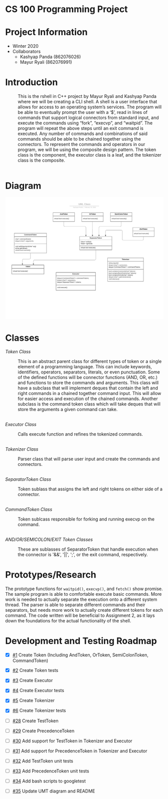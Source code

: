 # CS 100 Programming Project

# Project Information
* Winter 2020
* Collaborators
  * Kashyap Panda (862076026)
  * Mayur Ryali (862076991)
  
<h1>Introduction</h1>

<d1>
    <dd>This is the rshell in C++ project by Mayur Ryali and Kashyap Panda where we will be creating a CLI shell. A shell is a user interface that allows for access to an operating system’s services. The program will be able to eventually prompt the user with a ‘$’, read in lines of commands that support logical connectors from standard input, and execute the commands using “fork”, “execvp”, and “waitpid”. The program will repeat the above steps until an exit command is executed. Any number of commands and combinations of said commands should be able to be chained together using the connectors. To represent the commands and operators in our program, we will be using the composite design pattern. The token class is the component, the executor class is a leaf, and the tokenizer class is the composite. </dd>    
</d1>

<br>

# Diagram
![OMT Diagram](images/newomt.png)

<h1>Classes</h1>

*Token Class*
<d1>
<dd>This is an abstract parent class for different types of token or a single element of a programming language. This can include  keywords, 
identifiers, operators, separators, literals, or even punctuation. Some of the defined functions will be connector functions (AND, OR, etc.) 
and functions to store the commands and arguments. 
This class will have a subclass that will implement deques that contain the left and right commands in a chained together command input. 
This will allow for easier access and execution of the chained commands. 
Another subclass is the command token class which will take deques that will store the arguments a given command can take. </dd>
</d1>

<br>

*Executor Class*
<d1>
<dd> Calls execute function and refines the tokenized commands. </dd>
</d1>

<br>

*Tokenizer Class*
<d1>
<dd>Parser class that will parse user input and create the commands and connectors.</dd>
</d1>

<br>

*SeparatorToken Class*
<d1>
<dd> Token sublass that assigns the left and right tokens on either side of a connector. </dd>
</d1>

<br>

*CommandToken Class*
<d1>
<dd> Token sublcass responsible for forking and running execvp on the command. </dd>
</d1>

<br>

*AND/OR/SEMICOLON/EXIT Token Classes*
<d1>
<dd> These are sublasses of SeparatorToken that handle execution when the connector is '&&', '||', ';', or the exit command, respectively. </dd>
</d1>

# Prototypes/Research
The prototype functions for `waitpid()`, `execvp()`, and `fetch()` show promise. The sample program is able to comfortable execute basic commands. More work is needed to actually separate the execution onto a different system thread. The parser is able to separate different commands and their separators, but needs more work to actually create different tokens for each command. The code written will be beneficial to Assignment 2, as it lays down the foundations for the actual functionality of the shell.

# Development and Testing Roadmap
- [x] [#1](/../../issues/1) Create Token (Including AndToken, OrToken, SemiColonToken, CommandToken)
- [x] [#2](/../../issues/2) Create Token tests
- [x] [#3](/../../issues/3) Create Executor
- [x] [#4](/../../issues/4) Create Executor tests
- [x] [#5](/../../issues/5) Create Tokenizer
- [x] [#6](/../../issues/6) Create Tokenizer tests
- [ ] [#28](/../../issues/28) Create TestToken
- [ ] [#29](/../../issues/29) Create PrecedenceToken
- [ ] [#30](/../../issues/30) Add support for TestToken in Tokenizer and Executor
- [ ] [#31](/../../issues/31) Add support for PrecedenceToken in Tokenizer and Executor
- [ ] [#32](/../../issues/32) Add TestToken unit tests
- [ ] [#33](/../../issues/33) Add PrecedenceToken unit tests
- [ ] [#34](/../../issues/34) Add bash scripts to googletest
- [ ] [#35](/../../issues/35) Update UMT diagram and README

